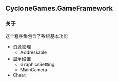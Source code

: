 ## CycloneGames.GameFramework
### 关于
这个程序集包含了系统基本功能
-   资源管理
    -   Addressable
-   显示设置
    -   GraphicsSetting
    -   MainCamera
-   Cheat